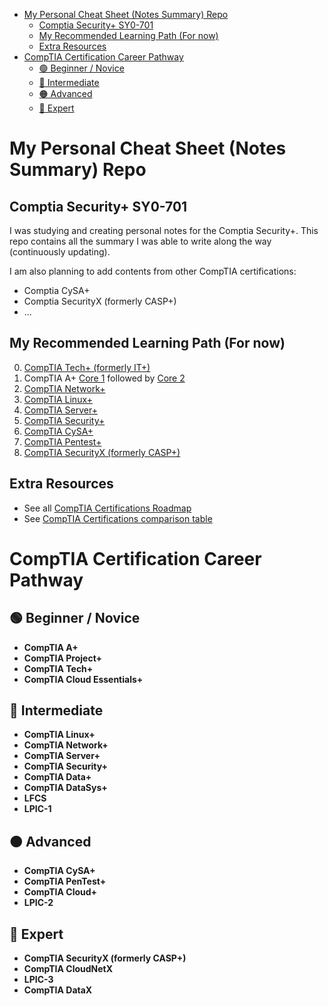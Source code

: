 - [My Personal Cheat Sheet (Notes Summary) Repo](#my-personal-cheat-sheet-notes-summary-repo)
  - [Comptia Security+ SY0-701](#comptia-security-sy0-701)
  - [My Recommended Learning Path (For now)](#my-recommended-learning-path-for-now)
  - [Extra Resources](#extra-resources)
- [CompTIA Certification Career Pathway](#comptia-certification-career-pathway)
  - [🟢 Beginner / Novice](#-beginner--novice)
  - [🔵 Intermediate](#-intermediate)
  - [🟠 Advanced](#-advanced)
  - [🔴 Expert](#-expert)
# My Personal Cheat Sheet (Notes Summary) Repo
## Comptia Security+ SY0-701
I was studying and creating personal notes for the Comptia Security+. This repo contains all the summary I was able to write along the way (continuously updating).

I am also planning to add contents from other CompTIA certifications:
- Comptia CySA+
- Comptia SecurityX (formerly CASP+)
- ...
## My Recommended Learning Path (For now)
0. [CompTIA Tech+ (formerly IT+)](https://partners.comptia.org/docs/default-source/resources/comptia-tech-fc0-u71-exam-objectives-(1-2)022f382c09d76fc19da8ff0a002c2329)
1. CompTIA A+ [Core 1](https://partners.comptia.org/docs/default-source/resources/comptia-a-220-1101-exam-objectives-(3-0)) followed by [Core 2](https://partners.comptia.org/docs/default-source/resources/comptia-a-220-1102-exam-objectives-(3-0))
2. [CompTIA Network+](https://partners.comptia.org/docs/default-source/resources/comptia-network-n10-009-exam-objectives-(4-0))
3. [CompTIA Linux+](https://partners.comptia.org/docs/default-source/resources/comptia-linux-xk0-005-exam-objectives-(1-0))
4. [CompTIA Server+](https://partners.comptia.org/docs/default-source/resources/comptia-server-sk0-005-exam-objectives)
5. [CompTIA Security+](https://assets.ctfassets.net/82ripq7fjls2/6TYWUym0Nudqa8nGEnegjG/0f9b974d3b1837fe85ab8e6553f4d623/CompTIA-Security-Plus-SY0-701-Exam-Objectives.pdf)
6. [CompTIA CySA+](https://partners.comptia.org/docs/default-source/resources/comptia-cysa-cs0-003-exam-objectives-2-0)
7. [CompTIA Pentest+](https://partners.comptia.org/docs/default-source/resources/comptia-pentest-pt0-002-exam-objectives-(4-0))
8. [CompTIA SecurityX (formerly CASP+)](https://lecbyo.files.cmp.optimizely.com/download/35cf5f02b73211efa0ca8e42e80f1a8f)
## Extra Resources
- See all [CompTIA Certifications Roadmap](https://partners.comptia.org/docs/default-source/resources/it-certification-roadmap-8-5x11-print0c3c382c09d76fc19da8ff0a002c2329)
- See [CompTIA Certifications comparison table](Comptia_Notes.md)

# CompTIA Certification Career Pathway
## 🟢 Beginner / Novice
- **CompTIA A+**
- **CompTIA Project+**
- **CompTIA Tech+**
- **CompTIA Cloud Essentials+**

## 🔵 Intermediate
- **CompTIA Linux+**
- **CompTIA Network+**
- **CompTIA Server+**
- **CompTIA Security+**
- **CompTIA Data+**
- **CompTIA DataSys+**
- **LFCS**
- **LPIC-1**

## 🟠 Advanced
- **CompTIA CySA+**
- **CompTIA PenTest+**
- **CompTIA Cloud+**
- **LPIC-2**

## 🔴 Expert
- **CompTIA SecurityX (formerly CASP+)**
- **CompTIA CloudNetX**
- **LPIC-3**
- **CompTIA DataX**
